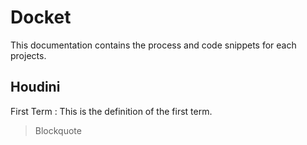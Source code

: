 # Docket
This documentation contains the process and code snippets for each projects.


## Houdini 
First Term
: This is the definition of the first term.
> Blockquote